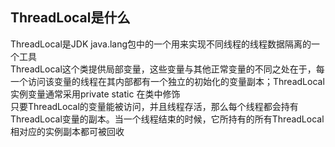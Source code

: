 ## ThreadLocal是什么  
ThreadLocal是JDK java.lang包中的一个用来实现不同线程的线程数据隔离的一个工具  
ThreadLocal这个类提供局部变量，这些变量与其他正常变量的不同之处在于，每一个访问该变量的线程在其内部都有一个独立的初始化的变量副本；ThreadLocal实例变量通常采用private static 在类中修饰  
只要ThreadLocal的变量能被访问，并且线程存活，那么每个线程都会持有ThreadLocal变量的副本。当一个线程结束的时候，它所持有的所有ThreadLocal相对应的实例副本都可被回收  
